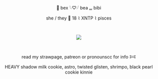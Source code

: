 <p align="center">
🪼 bex 𓆩♡𓆪  bea ₒᵣ bibi
<p align="center">
she / they 🦈 18  ⌇  XNTP  ⌇  pisces  
  
   ⠀⠀⠀ ⠀⠀ ⠀  ⠀⠀⠀ ⠀⠀ ⠀ ⠀⠀⠀      <p align="center">
   ![](https://komarev.com/ghpvc/?username=starrynightzz&color=0080ff&style=plastic&label=stars)
 </p>  ⠀
 <p align="center">
 read my strawpage, patreon or pronounscc for info 𐂯
<p align="center">
HEAVY shadow milk cookie, astro, twisted glisten, shrimpo, black pearl cookie kinnie
